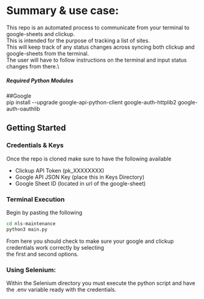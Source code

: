 # Summary & use case:
This repo is an automated process to communicate from your terminal to google-sheets and clickup.\
This is intended for the purpose of tracking a list of sites.\
This will keep track of any status changes across syncing both clickup and google-sheets from the terminal.\
The user will have to follow instructions on the terminal and input status changes from there.\

##### Required Python Modules

##Google\
pip install --upgrade google-api-python-client google-auth-httplib2 google-auth-oauthlib

## Getting Started
### Credentials & Keys
Once the repo is cloned make sure to have the following available
- Clickup API Token (pk_XXXXXXXX)
- Google API JSON Key (place this in Keys Directory)
- Google Sheet ID (located in url of the google-sheet)

### Terminal Execution
Begin by pasting the following
```bash
cd nls-maintenance
python3 main.py
```
From here you should check to make sure your google and clickup credentials work correctly by selecting\
the first and second options.

### Using Selenium:
Within the Selenium directory you must execute the python script and have the .env variable ready with the credentials.